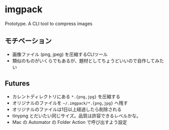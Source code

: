 # imgpack
Prototype. A CLI tool to compress images

## モチベーション
- 画像ファイル (png, jpeg) を圧縮するCLIツール
- 類似のものがいくらでもあるが、題材としてちょうどいいので自作してみたい

## Futures

- カレントディレクトリにある `*.{png,jpg}` を圧縮する
- オリジナルのファイルを `~/.imgpack/*.{png,jpg}` へ残す
- オリジナルのファイルは1日以上経過したら削除される
- tinypng とだいたい同じサイズ。品質は許容できるレベルかな。
- Mac の Automator の Folder Action で呼び出すよう設定
